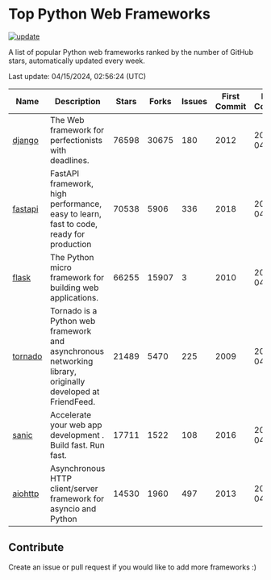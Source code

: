 # Top Python Web Frameworks

[![update](https://github.com/sunnysid3up/python-web-frameworks/actions/workflows/update.yml/badge.svg)](https://github.com/sunnysid3up/python-web-frameworks/actions/workflows/update.yml)

A list of popular Python web frameworks ranked by the number of GitHub stars, automatically updated every week.

Last update: 04/15/2024, 02:56:24 (UTC)

| Name          | Description          | Stars                     | Forks          | Issues               | First Commit        | Last Commit         |
|---------------|----------------------|---------------------------|----------------|----------------------|---------------------|---------------------|
| [django](https://github.com/django/django) | The Web framework for perfectionists with deadlines. | 76598 | 30675 | 180 | 2012 | 2024-04-15 |
| [fastapi](https://github.com/tiangolo/fastapi) | FastAPI framework, high performance, easy to learn, fast to code, ready for production | 70538 | 5906 | 336 | 2018 | 2024-04-15 |
| [flask](https://github.com/pallets/flask) | The Python micro framework for building web applications. | 66255 | 15907 | 3 | 2010 | 2024-04-15 |
| [tornado](https://github.com/tornadoweb/tornado) | Tornado is a Python web framework and asynchronous networking library, originally developed at FriendFeed. | 21489 | 5470 | 225 | 2009 | 2024-04-13 |
| [sanic](https://github.com/sanic-org/sanic) |  Accelerate your web app development . Build fast. Run fast. | 17711 | 1522 | 108 | 2016 | 2024-04-14 |
| [aiohttp](https://github.com/aio-libs/aiohttp) | Asynchronous HTTP client/server framework for asyncio and Python | 14530 | 1960 | 497 | 2013 | 2024-04-15 |

## Contribute 

Create an issue or pull request if you would like to add more frameworks :)
